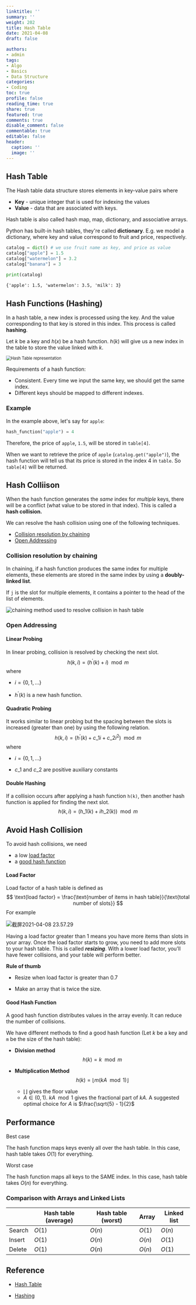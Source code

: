 ```yaml
---
linktitle: ''
summary: ''
weight: 202
title: Hash Table
date: 2021-04-08
draft: false

authors:
- admin
tags:
- Algo
- Basics
- Data Structure
categories:
- Coding
toc: true
profile: false
reading_time: true
share: true
featured: true
comments: true
disable_comment: false
commentable: true
editable: false
header:
  caption: ''
  image: ''
---
```


## Hash Table

The Hash table data structure stores elements in key-value pairs where

- **Key** - unique integer that is used for indexing the values
- **Value** - data that are associated with keys.

Hash table is also called hash map, map, dictionary, and associative arrays.

Python has built-in hash tables, they're called **dictionary**. E.g. we model a dictionary, where key and value correspond to fruit and price, respectively.

```python
catalog = dict() # we use fruit name as key, and price as value
catalog["apple"] = 1.5
catalog["watermelon"] = 3.2
catalog["banana"] = 3

print(catalog)
```

```txt
{'apple': 1.5, 'watermelon': 3.5, 'milk': 3}
```

## Hash Functions (Hashing)

In a hash table, a new index is processed using the key. And the value corresponding to that key is stored in this index. This process is called **hashing**. 

Let $k$ be a key and $h(x)$ be a hash function. $h(k)$ will give us a new index in the table to store the value linked with $k$.

<img src="https://raw.githubusercontent.com/EckoTan0804/upic-repo/master/uPic/Hash-2_0.png" alt="Hash Table representation" style="zoom:80%;" />



Requirements of a hash function:

- Consistent. Every time we input the same key, we should get the same index.
- Different keys should be mapped to different indexes.

### Example

In the example above, let's say for `apple`: 

```python
hash_function("apple") = 4
```

Therefore, the price of `apple`, `1.5`, will be stored in `table[4]`. 

When we want to retrieve the price of `apple` (`catalog.get("apple")`), the hash function will tell us that its price is stored in the index 4 in `table`. So `table[4]` will be returned.

## Hash Colliison

When the hash function generates the *same* index for *multiple* keys, there will be a conflict (what value to be stored in that index). This is called a **hash collision.**

We can resolve the hash collision using one of the following techniques.

- [Collision resolution by chaining](#collision-resolution-by-chaining)
- [Open Addressing](#open-addressing)

### Collision resolution by chaining

In chaining, if a hash function produces the same index for multiple elements, these elements are stored in the same index by using a **doubly-linked list**.

If `j` is the slot for multiple elements, it contains a pointer to the head of the list of elements. 

![chaining method used to resolve collision in hash table](https://raw.githubusercontent.com/EckoTan0804/upic-repo/master/uPic/Hash-3_1.png)



### Open Addressing

#### Linear Probing

In linear probing, collision is resolved by checking the next slot.
$$
h(k, i) = (h^{\prime}(k) + i) \mod m
$$
where 

- $i = \{0 ,1, ...\}$

- $h^{\prime}(k)$ is a new hash function.

#### Quadratic Probing

It works similar to linear probing but the spacing between the slots is increased (greater than one) by using the following relation.
$$
h(k, i) = (h^{\prime}(k) + c\_1 i + c\_2 i^2) \mod m
$$
where

- $i = \{0 ,1, ...\}$

- $c\_1$ and $c\_2$ are positive auxiliary constants

#### Double Hashing

If a collision occurs after applying a hash function `h(k)`, then another hash function is applied for finding the next slot.
$$
h(k, i) = (h\_1(k) + ih\_2(k)) \mod m
$$

## Avoid Hash Collision

To avoid hash collisions, we need

- a low [load factor](#load-factor)
- a [good hash function](#good-hash-function)

#### Load Factor

Load factor of a hash table is defined as
$$
\text{load factor} = \frac{\text{number of items in hash table}}{\text{total number of slots}}
$$
For example

![截屏2021-04-08 23.57.29](https://raw.githubusercontent.com/EckoTan0804/upic-repo/master/uPic/截屏2021-04-08%2023.57.29.png)

Having a load factor greater than 1 means you have more items than slots in your array. Once the load factor starts to grow, you need to add more slots to your hash table. This is called ***resizing***. With a lower load factor, you’ll have fewer collisions, and your table will perform better. 

**Rule of thumb**

- Resize when load factor is greater than 0.7

- Make an array that is twice the size.

#### Good Hash Function

A good hash function distributes values in the array evenly. It can reduce the number of collisions.

We have different methods to find a good hash function (Let $k$ be a key and `m` be the size of the hash table):

- **Division method**
  $$
  h(k) = k \mod m
  $$

- **Multiplication Method**
  $$
  h(k) = \lfloor m(kA \mod 1)\rfloor
  $$

  - $\lfloor \rfloor$ gives the floor value
  - $A \in (0, 1)$. $kA \mod 1$ gives the fractional part of $kA$. A suggested optimal choice for $A$ is $\frac{\sqrt{5} - 1}{2}$

## Performance

Best case

The hash function maps keys evenly all over the hash table. In this case, hash table takes $O(1)$ for everything.

Worst case

The hash function maps all keys to the SAME index. In this case, hash table takes $O(n)$ for everything.

### Comparison with Arrays and Linked Lists

|        | Hash table (average) | Hash table (worst) | Array  | Linked list |
| ------ | -------------------- | ------------------ | ------ | ----------- |
| Search | $O(1)$               | $O(n)$             | $O(1)$ | $O(n)$      |
| Insert | $O(1)$               | $O(n)$             | $O(n)$ | $O(1)$      |
| Delete | $O(1)$               | $O(n)$             | $O(n)$ | $O(1)$      |

## Reference

- [Hash Table](https://www.programiz.com/dsa/hash-table)

- [Hashing](https://www.programiz.com/dsa/hashing)